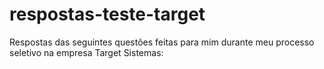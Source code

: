 # respostas-teste-target
Respostas das seguintes questões feitas para mim durante meu processo seletivo na empresa Target Sistemas:
